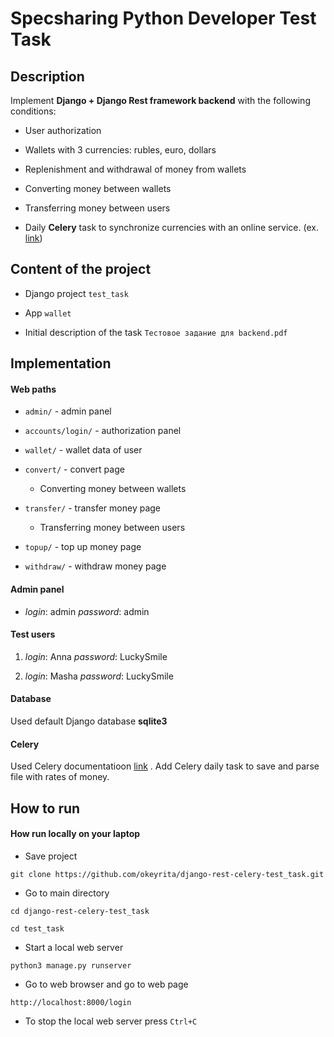 # Specsharing Python Developer Test Task

## Description

Implement __Django + Django Rest framework backend__ with the following conditions:

* User authorization

* Wallets with 3 currencies: rubles, euro, dollars

* Replenishment and withdrawal of money from wallets

* Converting money between wallets

* Transferring money between users

* Daily __Сelery__ task to synchronize currencies with an online service. (ex. [link](https://www.cbr-xml-daily.ru/daily.xml​))

## Content of the project

* Django project `test_task`

* App `wallet`

* Initial description of the task `Тестовое задание для backend.pdf`

## Implementation

#### Web paths

* `admin/` - admin panel

* `accounts/login/` - authorization panel

* `wallet/` - wallet data of user

* `convert/` - convert page
    * Converting money between wallets

* `transfer/` - transfer money page
    * Transferring money between users

* `topup/` - top up money page

* `withdraw/` - withdraw money page

#### Admin panel 

* _login_: admin
_password_: admin

#### Test users

1. _login_: Anna 
_password_: LuckySmile

2. _login_: Masha 
_password_: LuckySmile

#### Database

Used default Django database __sqlite3__

#### Celery

Used Celery documentatioon [link](https://docs.celeryproject.org/en/stable/) .
Add Celery daily task to save and parse file with rates of money. 

## How to run 

#### How run locally on your laptop

* Save project 
```
git clone https://github.com/okeyrita/django-rest-celery-test_task.git
```
* Go to main directory
```
cd django-rest-celery-test_task

cd test_task
```
* Start a local web server
```
python3 manage.py runserver
```
* Go to web browser and go to web page
```
http://localhost:8000/login
```
* To stop the local web server press `Ctrl+C`
